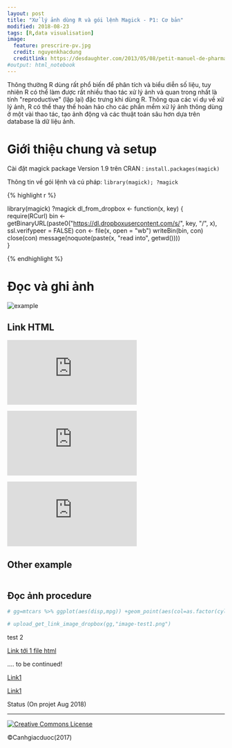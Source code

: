 ```yaml
---
layout: post
title: "Xử lý ảnh dùng R và gói lệnh Magick - P1: Cơ bản"
modified: 2018-08-23
tags: [R,data visualisation]
image:
  feature: prescrire-pv.jpg
  credit: nguyenkhacdung
  creditlink: https://desdaughter.com/2013/05/08/petit-manuel-de-pharmacovigilance-et-pharmacologie-clinique-sur-les-effets-nocifs-des-medicaments/
#output: html_notebook
---
```






Thông thường R dùng rất phổ biến để phân tích và biểu diễn số liệu, tuy nhiên R có thể làm được rất nhiều thao tác xử lý ảnh và quan trong nhất là tính "reproductive" (lặp lại) đặc trưng khi dùng R. Thông qua các ví dụ về xử lý ảnh, R có thể thay thế hoàn hảo cho các phần mềm xử lý ảnh thông dùng ở một vài thao tác, tạo ảnh động và các thuật toán sâu hơn dựa trên database là dữ liệu ảnh.

# Giới thiệu chung và setup 

Cài đặt magick package Version 1.9 trên CRAN : `install.packages(magick)`

Thông tin về gói lệnh và cú pháp: `library(magick); ?magick`






{% highlight r %}

library(magick)
?magick
dl_from_dropbox <- function(x, key) {
  require(RCurl)
  bin <- getBinaryURL(paste0("https://dl.dropboxusercontent.com/s/", key, "/", x),
                      ssl.verifypeer = FALSE)
  con <- file(x, open = "wb")
  writeBin(bin, con)
  close(con)
  message(noquote(paste(x, "read into", getwd())))                        
}

{% endhighlight %}


# Đọc và ghi ảnh  





![example](https://www.dropbox.com/s/p1ycjtve8y3t36q/prescrire-pv.jpg?raw=1)

## Link HTML  

![Time-to-onset Signal](https://www.dropbox.com/s/t5xbmb8ib9q781h/Time-to-onset%20signal%20detection.nb.html?raw=1)

![Time-to-onset Signal](https://www.dropbox.com/s/t5xbmb8ib9q781h/Time-to-onset%20signal%20detection.nb.html?dl=0)

![Time-to-onset Signal](https://www.dropbox.com/s/t5xbmb8ib9q781h/Time-to-onset%20signal%20detection.nb.html)

## Other example 


<figure>
<a href="https://www.dropbox.com/s/fcs6ogrpsbrx392/Canhgiacduoc_Icon.png?raw=1"><img src="https://www.dropbox.com/s/fcs6ogrpsbrx392/Canhgiacduoc_Icon.png?raw=1" alt=""></a>
</figure>

## Đọc ảnh procedure
 

```r
# gg=mtcars %>% ggplot(aes(disp,mpg)) +geom_point(aes(col=as.factor(cyl))) 

# upload_get_link_image_dropbox(gg,"image-test1.png")
```
 
 
 
test 2

[Link tới 1 file html](https://rawgit.com/canhgiacduoc/canhgiacduoc.github.io/master/_posts/ggvis-ggplot.html)



.... to be continued!

[Link1](https://rawgit.com/canhgiacduoc/canhgiacduoc.github.io/master/_posts/Picture-In-R-Magick.nb.html)

[Link1](https://www.dropbox.com/s/t5xbmb8ib9q781h/Time-to-onset%20signal%20detection.nb.html?raw=1)



                        
Status (On projet Aug 2018) 


---
<a rel="license" href="http://creativecommons.org/licenses/by-nc-sa/4.0/"><img alt="Creative Commons License" style="border-width:0" src="https://i.creativecommons.org/l/by-nc-sa/4.0/88x31.png" /></a> 

©Canhgiacduoc(2017)





